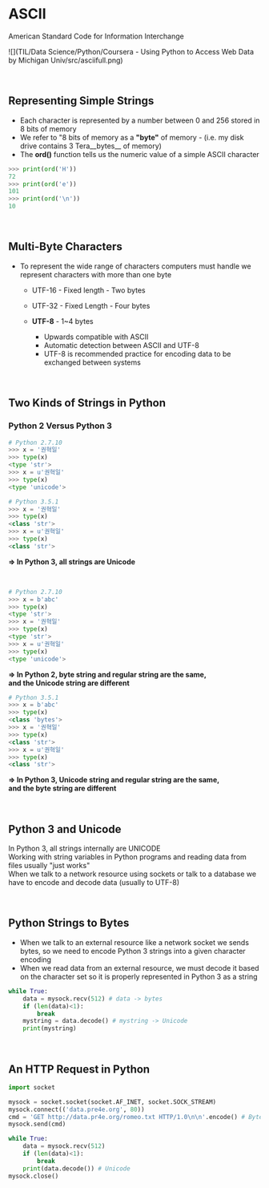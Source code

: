 # ASCII

American Standard Code for Information Interchange

![](TIL/Data Science/Python/Coursera - Using Python to Access Web Data by Michigan Univ/src/asciifull.png)

<br>

## Representing Simple Strings

- Each character is represented by a number between 0 and 256 stored in 8 bits of memory
- We refer to "8 bits of memory as a __"byte"__ of memory - (i.e. my disk drive contains 3 Tera__bytes__ of memory)
- The __ord()__ function tells us the numeric value of a simple ASCII character

```python
>>> print(ord('H'))
72
>>> print(ord('e'))
101
>>> print(ord('\n'))
10
```

<br>

## Multi-Byte Characters

- To represent the wide range of characters computers must handle we represent characters with more than one byte

  - UTF-16 - Fixed length - Two bytes

  - UTF-32 - Fixed Length - Four bytes

  - __UTF-8__ - 1~4 bytes

    - Upwards compatible with ASCII
    - Automatic detection between ASCII and UTF-8
    - UTF-8 is recommended practice for encoding data to be exchanged between systems

<br>

## Two Kinds of Strings in Python

### Python 2 Versus Python 3

```python
# Python 2.7.10
>>> x = '권혁일'
>>> type(x)
<type 'str'>
>>> x = u'권혁일'
>>> type(x)
<type 'unicode'>
```

```python
# Python 3.5.1
>>> x = '권혁일'
>>> type(x)
<class 'str'>
>>> x = u'권혁일'
>>> type(x)
<class 'str'>
```

__=> In Python 3, all strings are Unicode__

<br>

```python
# Python 2.7.10
>>> x = b'abc'
>>> type(x)
<type 'str'>
>>> x = '권혁일'
>>> type(x)
<type 'str'>
>>> x = u'권혁일'
>>> type(x)
<type 'unicode'>
```
__=> In Python 2, byte string and regular string are the same,__  
__and the Unicode string are different__
```python
# Python 3.5.1
>>> x = b'abc'
>>> type(x)
<class 'bytes'>
>>> x = '권혁일'
>>> type(x)
<class 'str'>
>>> x = u'권혁일'
>>> type(x)
<class 'str'>
```
__=> In Python 3, Unicode string and regular string are the same,__  
__and the byte string are different__  

<br>

## Python 3 and Unicode

In Python 3, all strings internally are UNICODE  
Working with string variables in Python programs and reading data from files usually "just works"  
When we talk to a network resource using sockets or talk to a database we have to encode and decode data (usually to UTF-8)

<br>

## Python Strings to Bytes

- When we talk to an external resource like a network socket we sends bytes, so we need to encode Python 3 strings into a given character encoding
- When we read data from an external resource, we must decode it based on the character set so it is properly represented in Python 3 as a string

```python
while True:
    data = mysock.recv(512) # data -> bytes
    if (len(data)<1):
        break
    mystring = data.decode() # mystring -> Unicode
    print(mystring)
```

<br>

## An HTTP Request in Python

```python
import socket

mysock = socket.socket(socket.AF_INET, socket.SOCK_STREAM)
mysock.connect(('data.pre4e.org', 80))
cmd = 'GET http://data.pr4e.org/romeo.txt HTTP/1.0\n\n'.encode() # Bytes
mysock.send(cmd)

while True:
    data = mysock.recv(512)
    if (len(data)<1):
        break
    print(data.decode()) # Unicode
mysock.close()
```

